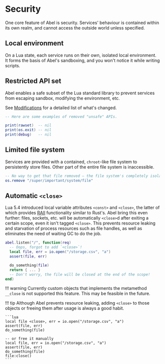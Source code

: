 # Security

One core feature of Abel is security. Services' behaviour is contained within its own realm, and cannot access the outside world unless specified.

## Local environment

On a Lua state, each service runs on their own, isolated local environment. It forms the basis of Abel's sandboxing, and you won't notice it while writing scripts.

## Restricted API set

Abel enables a safe subset of the Lua standard library to prevent services from escaping sandbox, modifying the environment, etc.

See [Modifications](modifications.md) for a detailed list of what's changed.

```lua
-- Here are some examples of removed "unsafe" APIs.

print(rawset)  -- nil
print(os.exit) -- nil
print(debug)   -- nil
```

## Limited file system

Services are provided with a contained, `chroot`-like file system to persistently store files. Other part of the entire file system is inaccessible.

```lua
-- No way to get that file removed — the file system's completely isolated!
os.remove "/super/important/system/file"
```

## Automatic `<close>`

Lua 5.4 introduced local variable attributes `<const>` and `<close>`, the latter of which provides [RAII] functionality similar to Rust's. Abel bring this even further: files, sockets, etc. will be automatically `<close>`d after exiting a certain scope, even it isn't tagged `<close>`. This prevents resource leaking and starvation of process resources such as file handles, as well as eliminates the need of waiting GC to do the job.

```lua
abel.listen("/", function(req)
  -- Oops, forgot to add `<close>`!
  local file, err = io.open("/storage.csv", "a")
  assert(file, err)

  do_something(file)
  return { ... }
  -- Don't worry, the file will be closed at the end of the scope!
end)
```

!!! warning
    Currently custom objects that implements the metamethod `__close` is not supported this feature. This may be feasible in the future.

!!! tip
    Although Abel prevents resource leaking, adding `<close>` to those objects or freeing them after usage is always a good habit.

    ```lua
    local file <close>, err = io.open("/storage.csv", "a")
    assert(file, err)
    do_something(file)

    -- or free it manually
    local file, err = io.open("/storage.csv", "a")
    assert(file, err)
    do_something(file)
    file:close()
    ```

[RAII]: https://en.wikipedia.org/wiki/Resource_acquisition_is_initialization
